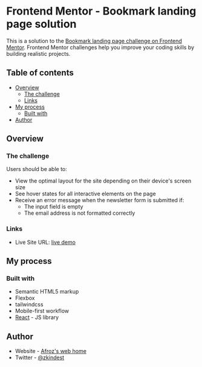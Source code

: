 # Frontend Mentor - Bookmark landing page solution

This is a solution to the [Bookmark landing page challenge on Frontend Mentor](https://www.frontendmentor.io/challenges/bookmark-landing-page-5d0b588a9edda32581d29158). Frontend Mentor challenges help you improve your coding skills by building realistic projects.

## Table of contents

- [Overview](#overview)
  - [The challenge](#the-challenge)
  - [Links](#links)
- [My process](#my-process)
  - [Built with](#built-with)
- [Author](#author)

## Overview

### The challenge

Users should be able to:

- View the optimal layout for the site depending on their device's screen size
- See hover states for all interactive elements on the page
- Receive an error message when the newsletter form is submitted if:
  - The input field is empty
  - The email address is not formatted correctly

### Links

- Live Site URL: [live demo](https://zkindest.github.io/fe-c7-bookmark-landing-page)

## My process

### Built with

- Semantic HTML5 markup
- Flexbox
- tailwindcss
- Mobile-first workflow
- [React](https://reactjs.org/) - JS library

## Author

- Website - [Afroz's web home](https://zkindest.github.io/)
- Twitter - [@zkindest](https://twitter.com/zkindest)
